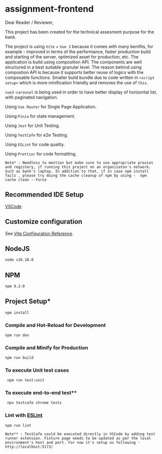 #  assignment-frontend

Dear Reader / Reviewer,

This project has been created for the technical assesment purpose for the bank. 

The project is using ```Vite``` + ```Vue 3``` because it comes with many benifits, for example - improved in terms of the performance, faster production build and starting of the server, optimized asset for production, etc.
The application is build using composition API. The components are well structured in a best suitable granular level. The reason behind using compostion API is because it supports better reuse of logics with the composable functions. Smaller build bundle due to code written in ```<script setup>``` which is more minification friendly and removes the use of ```this```.

```vue3-carousel``` is being used in order to have better display of horizontal list, with paginated navigation.

Using ```Vue Router``` for Single Page Application.

Using ```Pinia``` for state management.

Using ```Jest``` for Unit Testing.

Using ```TestCafe``` for e2e Testing.

Using ```ESLint``` for code quality.

Using ```Prettier``` for code formatting.

```Note* : Needless to mention but make sure to use appropriate proxies and registery, if running this project on an organizaton's network. Such as bank's laptop. In addition to that, if in case npm install fails , please try doing the cache cleanup of npm by using -  npm cache clean --force ```


## Recommended IDE Setup

[VSCode](https://code.visualstudio.com/)

## Customize configuration

See [Vite Configuration Reference](https://vitejs.dev/config/).

## NodeJS

```sh
node v16.18.0
```

## NPM

```sh
npm 9.2.0
```

## Project Setup*

```sh
npm install
```

### Compile and Hot-Reload for Development

```sh
npm run dev
```

### Compile and Minify for Production

```sh
npm run build
```

### To execute Unit test cases

```sh
 npm run test:unit
```

### To execute end-to-end test**

```sh
 npx testcafe chrome tests
```

### Lint with [ESLint](https://eslint.org/)

```sh
npm run lint
```

```Note** : TestCafe could be executed directly in VSCode by adding test runner extension. Fixture page needs to be updated as per the local environment's host and port. For now it's setup as following - http://localhost:5173/ ```
